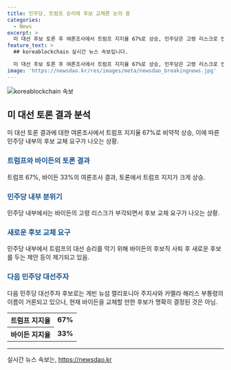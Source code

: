 ```yaml
---
title: 민주당, 트럼프 승리에 후보 교체론 논의 중
categories:
  - News
excerpt: >
  미 대선 후보 토론 후 여론조사에서 트럼프 지지율 67%로 상승, 민주당은 고령 리스크로 인한 분위기 하강. 민주당 내에서 바이든 후보 교체 요구까지 끔찍한 사건. 전략가들은 후보 교체 가능성 제기, CNN은 바이든 발언 비판. 바이든 지지자들은 교체에 반대, 민주당 전당대회가 직면한 중요한 선택. 관련하여 후보로 거론되는 주지사와 부통령은 바이든을 지지하는 입장. 민주당은 바이든 후보에 대한 압박이 커지고 있다고 보인다. 4년 만에 돌아온 리턴매치의 지속 여론제지.
feature_text: >
  ## koreablockchain 실시간 뉴스 속보입니다.

  미 대선 후보 토론 후 여론조사에서 트럼프 지지율 67%로 상승, 민주당은 고령 리스크로 인한 분위기 하강. 민주당 내에서 바이든 후보 교체 요구까지 끔찍한 사건. 전략가들은 후보 교체 가능성 제기, CNN은 바이든 발언 비판. 바이든 지지자들은 교체에 반대, 민주당 전당대회가 직면한 중요한 선택. 관련하여 후보로 거론되는 주지사와 부통령은 바이든을 지지하는 입장. 민주당은 바이든 후보에 대한 압박이 커지고 있다고 보인다. 4년 만에 돌아온 리턴매치의 지속 여론제지.
image: 'https://newsdao.kr/res/images/meta/newsdao_breakingnews.jpg'
---
```


<p><img src="https://newsdao.kr/res/images/meta/newsdao_breakingnews.jpg" alt="koreablockchain 속보" /></p>

<h2 data-ke-size="size26">미 대선 토론 결과 분석</h2>

<p data-ke-size="size16">미 대선 토론 결과에 대한 여론조사에서 트럼프 지지율 67%로 비약적 상승, 이에 따른 민주당 내부의 후보 교체 요구가 나오는 상황.</p>

<h3><b><span style="color: #1a5490;">트럼프와 바이든의 토론 결과</span></b></h3>

<p data-ke-size="size16">트럼프 67%, 바이든 33%의 여론조사 결과, 토론에서 트럼프 지지가 크게 상승.</p>

<h3><b><span style="color: #1a5490;">민주당 내부 분위기</span></b></h3>

<p data-ke-size="size16">민주당 내부에서는 바이든의 고령 리스크가 부각되면서 후보 교체 요구가 나오는 상황.</p>

<h3><b><span style="color: #1a5490;">새로운 후보 교체 요구</span></b></h3>

<p data-ke-size="size16">민주당 내부에서 트럼프의 대선 승리를 막기 위해 바이든의 후보직 사퇴 후 새로운 후보를 두는 제안 등이 제기되고 있음.</p>

<h3><b><span style="color: #1a5490;">다음 민주당 대선주자</span></b></h3>

<p data-ke-size="size16">다음 민주당 대선주자 후보로는 게빈 뉴섬 캘리포니아 주지사와 카멜라 해리스 부통령의 이름이 거론되고 있으나, 현재 바이든을 교체할 만한 후보가 명확히 결정된 것은 아님.</p>

<table>
    <tr>
        <th>트럼프 지지율</th>
        <td style="text-align: center; height: 17px;"><b>67%</b></td>
    </tr>
    <tr>
        <th>바이든 지지율</th>
        <td style="text-align: center; height: 17px;"><b>33%</b></td>
    </tr>
</table>

<hr>

<p data-ke-size="size16"></p>
실시간 뉴스 속보는, <a href="https://newsdao.kr" rel="dofollow">https://newsdao.kr</a>


